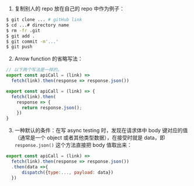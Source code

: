 1. 复制别人的 repo 放在自己的 repo 中作为例子：

```bash
$ git clone ... # gitHub link
$ cd ...# directory name
$ rm -fr .git
$ git add .
$ git commit -m'...'
$ git push
```

2. Arrow function 的省略写法：

```js
// 以下两个写法是一样的。
export const apiCall = (link) =>
  fetch(link).then(response => response.json())

export const apiCall = (link) => {
  fetch(link).then(
    response => {
      return response.json();
    })
}
```

3. 一种默认的条件：在写 async testing 时，发现在请求体中 body 键对应的值（通常是一个 object 或者其他类型数据），在接受时就是 data，即 `response.json()` 这个方法直接把 body 值取出来：
```js
export const apiCall = (link) =>
  fetch(link).then(response => response.json())
  .then(data =>{
      dispatch({type:..., payload: data})
  })
```